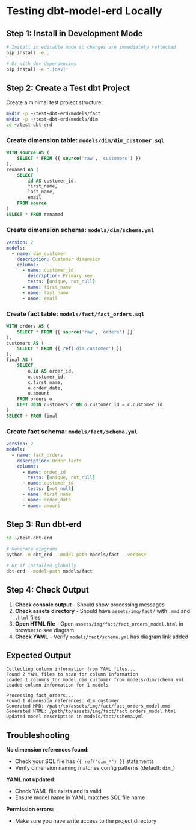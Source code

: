 # Testing dbt-model-erd Locally

## Step 1: Install in Development Mode

```bash
# Install in editable mode so changes are immediately reflected
pip install -e .

# Or with dev dependencies
pip install -e ".[dev]"
```

## Step 2: Create a Test dbt Project

Create a minimal test project structure:

```bash
mkdir -p ~/test-dbt-erd/models/fact
mkdir -p ~/test-dbt-erd/models/dim
cd ~/test-dbt-erd
```

### Create dimension table: `models/dim/dim_customer.sql`

```sql
WITH source AS (
    SELECT * FROM {{ source('raw', 'customers') }}
),
renamed AS (
    SELECT
        id AS customer_id,
        first_name,
        last_name,
        email
    FROM source
)
SELECT * FROM renamed
```

### Create dimension schema: `models/dim/schema.yml`

```yaml
version: 2
models:
  - name: dim_customer
    description: Customer dimension
    columns:
      - name: customer_id
        description: Primary key
        tests: [unique, not_null]
      - name: first_name
      - name: last_name
      - name: email
```

### Create fact table: `models/fact/fact_orders.sql`

```sql
WITH orders AS (
    SELECT * FROM {{ source('raw', 'orders') }}
),
customers AS (
    SELECT * FROM {{ ref('dim_customer') }}
),
final AS (
    SELECT
        o.id AS order_id,
        o.customer_id,
        c.first_name,
        o.order_date,
        o.amount
    FROM orders o
    LEFT JOIN customers c ON o.customer_id = c.customer_id
)
SELECT * FROM final
```

### Create fact schema: `models/fact/schema.yml`

```yaml
version: 2
models:
  - name: fact_orders
    description: Order facts
    columns:
      - name: order_id
        tests: [unique, not_null]
      - name: customer_id
        tests: [not_null]
      - name: first_name
      - name: order_date
      - name: amount
```

## Step 3: Run dbt-erd

```bash
cd ~/test-dbt-erd

# Generate diagrams
python -m dbt_erd --model-path models/fact --verbose

# Or if installed globally
dbt-erd --model-path models/fact
```

## Step 4: Check Output

1. **Check console output** - Should show processing messages
2. **Check assets directory** - Should have `assets/img/fact/` with `.mmd` and `.html` files
3. **Open HTML file** - Open `assets/img/fact/fact_orders_model.html` in browser to see diagram
4. **Check YAML** - Verify `models/fact/schema.yml` has diagram link added

## Expected Output

```
Collecting column information from YAML files...
Found 2 YAML files to scan for column information
Loaded 1 columns for model dim_customer from models/dim/schema.yml
Loaded column information for 1 models

Processing fact_orders...
Found 1 dimension references: dim_customer
Generated MMD: /path/to/assets/img/fact/fact_orders_model.mmd
Generated HTML: /path/to/assets/img/fact/fact_orders_model.html
Updated model description in models/fact/schema.yml
```

## Troubleshooting

**No dimension references found:**
- Check your SQL file has `{{ ref('dim_*') }}` statements
- Verify dimension naming matches config patterns (default: `dim_`)

**YAML not updated:**
- Check YAML file exists and is valid
- Ensure model name in YAML matches SQL file name

**Permission errors:**
- Make sure you have write access to the project directory
